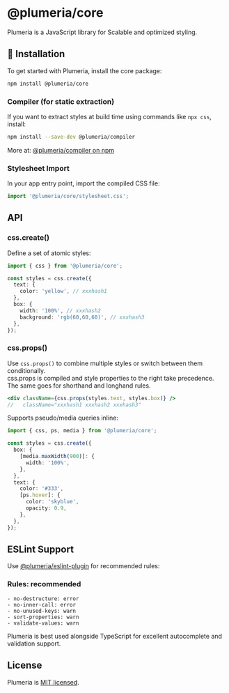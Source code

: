 # @plumeria/core

Plumeria is a JavaScript library for Scalable and optimized styling.

## 🌱 Installation

To get started with Plumeria, install the core package:

```sh
npm install @plumeria/core
```

### Compiler (for static extraction)

If you want to extract styles at build time using commands like `npx css`, install:

```sh
npm install --save-dev @plumeria/compiler
```

More at: [@plumeria/compiler on npm](https://www.npmjs.com/package/@plumeria/compiler)

### Stylesheet Import

In your app entry point, import the compiled CSS file:

```ts
import '@plumeria/core/stylesheet.css';
```

## API

### css.create()

Define a set of atomic styles:

```ts
import { css } from '@plumeria/core';

const styles = css.create({
  text: {
    color: 'yellow', // xxxhash1
  },
  box: {
    width: '100%', // xxxhash2
    background: 'rgb(60,60,60)', // xxxhash3
  },
});
```

### css.props()

Use `css.props()` to combine multiple styles or switch between them conditionally.  
css.props is compiled and style properties to the right take precedence.  
The same goes for shorthand and longhand rules.

```jsx
<div className={css.props(styles.text, styles.box)} />
//   className="xxxhash1 xxxhash2 xxxhash3"
```

Supports pseudo/media queries inline:

```ts
import { css, ps, media } from '@plumeria/core';

const styles = css.create({
  box: {
    [media.maxWidth(900)]: {
      width: '100%',
    },
  },
  text: {
    color: '#333',
    [ps.hover]: {
      color: 'skyblue',
      opacity: 0.9,
    },
  },
});
```

## ESLint Support

Use [@plumeria/eslint-plugin](https://www.npmjs.com/package/@plumeria/eslint-plugin) for recommended rules:

### Rules: recommended

```
- no-destructure: error
- no-inner-call: error
- no-unused-keys: warn
- sort-properties: warn
- validate-values: warn
```

Plumeria is best used alongside TypeScript for excellent autocomplete and validation support.

## License

Plumeria is [MIT licensed](https://github.com/zss-in-js/plumeria/blob/main/LICENSE).
